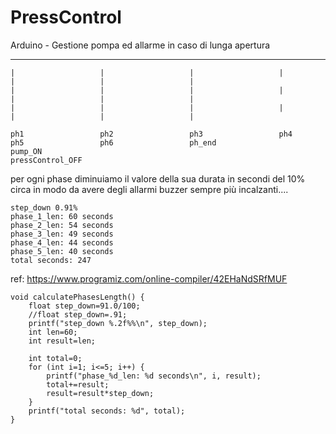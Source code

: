 # PressControl
Arduino - Gestione pompa ed allarme in caso di lunga apertura





___________________________________________________________________________________________________________________________________________________
    |                   |                   |                   |                   |                   |                   |
    |                   |                   |                   |                   |                   |                   |
    |                   |                   |                   |                   |                   |                   |

    ph1                 ph2                 ph3                 ph4                 ph5                 ph6                 ph_end
    pump_ON                                                                                                                 pressControl_OFF

per ogni phase diminuiamo il valore della sua durata in secondi del 10% circa in modo da avere degli allarmi buzzer
sempre più incalzanti....



    step_down 0.91%
    phase_1_len: 60 seconds
    phase_2_len: 54 seconds
    phase_3_len: 49 seconds
    phase_4_len: 44 seconds
    phase_5_len: 40 seconds
    total seconds: 247


ref: https://www.programiz.com/online-compiler/42EHaNdSRfMUF

    void calculatePhasesLength() {
        float step_down=91.0/100;
        //float step_down=.91;
        printf("step_down %.2f%%\n", step_down);
        int len=60;
        int result=len;

        int total=0;
        for (int i=1; i<=5; i++) {
            printf("phase_%d_len: %d seconds\n", i, result);
            total+=result;
            result=result*step_down;
        }
        printf("total seconds: %d", total);
    }






